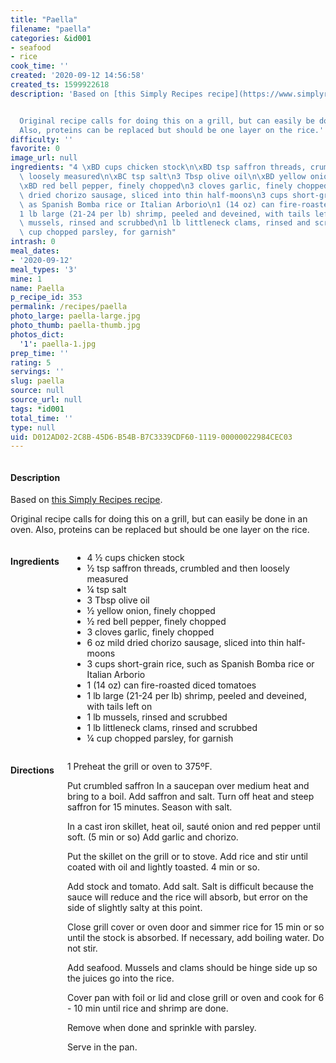 ```yaml
---
title: "Paella"
filename: "paella"
categories: &id001
- seafood
- rice
cook_time: ''
created: '2020-09-12 14:56:58'
created_ts: 1599922618
description: 'Based on [this Simply Recipes recipe](https://www.simplyrecipes.com/recipes/seafood_paella_on_the_grill/).


  Original recipe calls for doing this on a grill, but can easily be done in an oven.
  Also, proteins can be replaced but should be one layer on the rice.'
difficulty: ''
favorite: 0
image_url: null
ingredients: "4 \xBD cups chicken stock\n\xBD tsp saffron threads, crumbled and then\
  \ loosely measured\n\xBC tsp salt\n3 Tbsp olive oil\n\xBD yellow onion, finely chopped\n\
  \xBD red bell pepper, finely chopped\n3 cloves garlic, finely chopped\n6 oz mild\
  \ dried chorizo sausage, sliced into thin half-moons\n3 cups short-grain rice, such\
  \ as Spanish Bomba rice or Italian Arborio\n1 (14 oz) can fire-roasted diced tomatoes\n\
  1 lb large (21-24 per lb) shrimp, peeled and deveined, with tails left on\n1 lb\
  \ mussels, rinsed and scrubbed\n1 lb littleneck clams, rinsed and scrubbed\n\xBC\
  \ cup chopped parsley, for garnish"
intrash: 0
meal_dates:
- '2020-09-12'
meal_types: '3'
mine: 1
name: Paella
p_recipe_id: 353
permalink: /recipes/paella
photo_large: paella-large.jpg
photo_thumb: paella-thumb.jpg
photos_dict:
  '1': paella-1.jpg
prep_time: ''
rating: 5
servings: ''
slug: paella
source: null
source_url: null
tags: *id001
total_time: ''
type: null
uid: D012AD02-2C8B-45D6-B54B-B7C3339CDF60-1119-00000022984CEC03
---
```

<div class="large-8 medium-7 columns" id="writeup">		<div id="description"><h4>Description</h4>
<div class="box box-description content"><p>Based on <a href="https://www.simplyrecipes.com/recipes/seafood_paella_on_the_grill/">this Simply Recipes recipe</a>.</p>
<p>Original recipe calls for doing this on a grill, but can easily be done in an oven. Also, proteins can be replaced but should be one layer on the rice.</p>
</div></div>	</div><!-- #writeup -->
</div><!-- #row-one -->
<div class="row" id="row-two">	<div class="medium-4 small-5 columns" id="ingredients"><h4>Ingredients</h4><div class="box box-ingredients content"><ul>
<li>4 ½ cups chicken stock</li>
<li>½ tsp saffron threads, crumbled and then loosely measured</li>
<li>¼ tsp salt</li>
<li>3 Tbsp olive oil</li>
<li>½ yellow onion, finely chopped</li>
<li>½ red bell pepper, finely chopped</li>
<li>3 cloves garlic, finely chopped</li>
<li>6 oz mild dried chorizo sausage, sliced into thin half-moons</li>
<li>3 cups short-grain rice, such as Spanish Bomba rice or Italian Arborio</li>
<li>1 (14 oz) can fire-roasted diced tomatoes</li>
<li>1 lb large (21-24 per lb) shrimp, peeled and deveined, with tails left on</li>
<li>1 lb mussels, rinsed and scrubbed</li>
<li>1 lb littleneck clams, rinsed and scrubbed</li>
<li>¼ cup chopped parsley, for garnish</li>
</ul>
</div>	</div>	<div class="medium-6 small-7 columns" id="directions"><h4>Directions</h4><div class="box box-directions content"><p>1 Preheat the grill or oven to 375ºF.</p>
<p>Put crumbled saffron In a saucepan over medium heat and bring to a boil. Add saffron and salt. Turn off heat and steep saffron for 15 minutes. Season with salt.</p>
<p>In a cast iron skillet, heat oil, sauté onion and red pepper until soft. (5 min or so) Add garlic and chorizo.</p>
<p>Put the skillet on the grill or to stove. Add rice and stir until coated with oil and lightly toasted. 4 min or so.</p>
<p>Add stock and tomato. Add salt. Salt is difficult because the sauce will reduce and the rice will absorb, but error on the side of slightly salty at this point.</p>
<p>Close grill cover or oven door and simmer rice for 15 min or so until the stock is absorbed. If necessary, add boiling water. Do not stir.</p>
<p>Add seafood. Mussels and clams should be hinge side up so the juices go into the rice.</p>
<p>Cover pan with foil or lid and close grill or oven and cook for 6 - 10 min until rice and shrimp are done.</p>
<p>Remove when done and sprinkle with parsley.</p>
<p>Serve in the pan.</p>
</div>	</div>